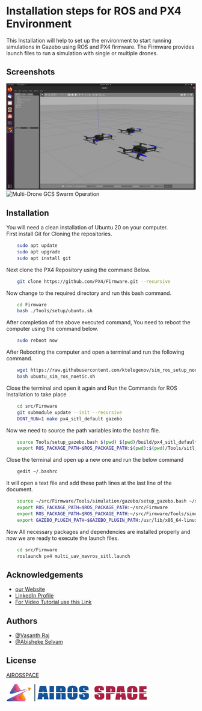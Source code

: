 
# Installation steps for ROS and PX4 Environment

This Installation will help to set up the environment to start running simulations in Gazebo using ROS and PX4 firmware. The Firmware provides launch files to run a simulation with single or multiple drones.

## Screenshots

![Multi-Drone Shots](https://github.com/Airosspace/ROS_PX4_Installation/blob/main/images/image1.png)\
![Multi-Drone GCS Swarm Operation](https://github.com/Airosspace/ROS_PX4_Installation/blob/main/images/image2.png)

## Installation
You will need a clean installation of Ubuntu 20 on your computer.\
First install Git for Cloning the repositories.
```bash
    sudo apt update
    sudo apt upgrade
    sudo apt install git
```
Next clone the PX4 Repository using the command Below.
```bash
    git clone https://github.com/PX4/Firmware.git --recursive
```
Now change to the required directory and run this bash command.
```bash
    cd Firmware
    bash ./Tools/setup/ubuntu.sh
```
After completion of the above executed command, You need to reboot the computer using the command below.
```bash
    sudo reboot now
```
After Rebooting the computer and open a terminal and run the following command.
```bash
    wget https://raw.githubusercontent.com/ktelegenov/sim_ros_setup_noetic/main/ubuntu_sim_ros_noetic.sh
    bash ubuntu_sim_ros_noetic.sh
```
Close the terminal and open it again and Run the Commands for ROS Installation to take place
```bash
    cd src/Firmware
    git submodule update --init --recursive
    DONT_RUN=1 make px4_sitl_default gazebo
```
Now we need to source the path variables into the bashrc file.
```bash
    source Tools/setup_gazebo.bash $(pwd) $(pwd)/build/px4_sitl_default
    export ROS_PACKAGE_PATH=$ROS_PACKAGE_PATH:$(pwd):$(pwd)/Tools/sitl_gazebo
```
Close the terminal and open up a new one and run the below command
```bash
    gedit ~/.bashrc
```
It will open a text file and add these path lines at the last line of the document.
```bash
    source ~/src/Firmware/Tools/simulation/gazebo/setup_gazebo.bash ~/src/Firmware ~/src/Firmware/build/px4_sitl_default
    export ROS_PACKAGE_PATH=$ROS_PACKAGE_PATH:~/src/Firmware
    export ROS_PACKAGE_PATH=$ROS_PACKAGE_PATH:~/src/Firmware/Tools/simulation/gazebo/sitl_gazebo
    export GAZEBO_PLUGIN_PATH=$GAZEBO_PLUGIN_PATH:/usr/lib/x86_64-linux-gnu/gazebo-9/plugins
```
Now All necessary packages and dependencies are installed properly and now we are ready to execute the launch files.
```bash
    cd src/Firmware
    roslaunch px4 multi_uav_mavros_sitl.launch
```
## Acknowledgements

 - [our Website](https://airosspace.com/)
 - [LinkedIn Profile](https://twitter.com/airosspace)
 - [For Video Tutorial use this Link](https://youtube.com/channel/UCjYW5HZyEUAJd96KT5pJPxw)
## Authors

- [@Vasanth Raj](https://github.com/vasantharajr)
- [@Abisheke Selvam](https://www.github.com/abisheke-rgb)


## License

[AIROSSPACE](https://choosealicense.com/licenses/mit/)


![Logo](https://github.com/Airosspace/ROS_PX4_Installation/blob/main/images/logo.png)

